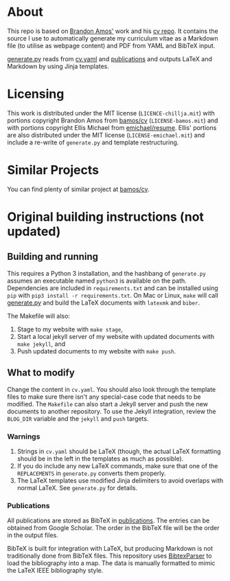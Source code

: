 # About
This repo is based on [Brandon Amos'](https://bamos.github.io) work and his [cv repo](https://github.com/bamos/cv).
It contains the source I use to automatically generate my curriculum vitae as a Markdown file (to utilise as webpage
content) and PDF from YAML and BibTeX input.

[generate.py](generate.py) reads from [cv.yaml](cv.yaml) and [publications](publications) and outputs LaTeX and Markdown
by using Jinja templates.

# Licensing
This work is distributed under the MIT license (`LICENCE-chillja.mit`)
with portions copyright Brandon Amos from [bamos/cv](https://github.com/bamos/cv) (`LICENSE-bamos.mit`) and
with portions copyright Ellis Michael from [emichael/resume](https://github.com/emichael/resume).
Ellis' portions are also distributed under the MIT license
(`LICENSE-emichael.mit`) and include a re-write of `generate.py` and template restructuring.

# Similar Projects
You can find plenty of similar project at [bamos/cv](https://github.com/bamos/cv).

# Original building instructions (not updated)
## Building and running
This requires a Python 3 installation, and the hashbang of `generate.py` assumes an executable named `python3` is
available on the path. Dependencies are included in `requirements.txt` and can be installed using `pip` with
`pip3 install -r requirements.txt`. On Mac or Linux, `make` will call [generate.py](generate.py) and
build the LaTeX documents with `latexmk` and `biber`.

The Makefile will also:

1. Stage to my website with `make stage`,
2. Start a local jekyll server of my website with updated
  documents with `make jekyll`, and
3. Push updated documents to my website with `make push`.

## What to modify
Change the content in `cv.yaml`.
You should also look through the template files to make sure there isn't any
special-case code that needs to be modified.
The `Makefile` can also start a Jekyll server and push the
new documents to another repository.
To use the Jekyll integration,
review the `BLOG_DIR` variable and the `jekyll` and `push` targets.

### Warnings
1. Strings in `cv.yaml` should be LaTeX (though, the actual LaTeX formatting
   should be in the left in the templates as much as possible).
2. If you do include any new LaTeX commands, make sure that one of the
   `REPLACEMENTS` in `generate.py` converts them properly.
3. The LaTeX templates use modified Jinja delimiters to avoid overlaps with
   normal LaTeX. See `generate.py` for details.

### Publications
All publications are stored as BibTeX in [publications](publications).
The entries can be obtained from Google Scholar.
The order in the BibTeX file will be the order in
the output files.

BibTeX is built for integration with LaTeX, but producing
Markdown is not traditionally done from BibTeX files.
This repository uses [BibtexParser][bibtexparser] to load the
bibliography into a map.
The data is manually formatted to mimic the LaTeX
IEEE bibliography style.

[bibtexparser]: https://bibtexparser.readthedocs.org/en/latest/index.html
